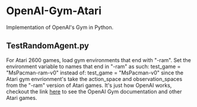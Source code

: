 # OpenAI-Gym-Atari
Implementation of OpenAI's Gym in Python.
<div>
  <h2>TestRandomAgent.py</h2>
  <p>
    For Atari 2600 games, load gym environments that end with "-ram".
    Set the environment variable to names that end in "-ram" as such: test_game = "MsPacman-ram-v0"
                                               instead of:            test_game = "MsPacman-v0"
    since the Atari gym envrionment's take the action_space and observation_spaces from the "-ram" version of Atari games.
    It's just how OpenAI works, checkout the link <a href="https://gym.openai.com/envs/#atari" placeholder="here">here</a>
    to see the OpenAI Gym documentation and other Atari games. 
  </p>
</div>
